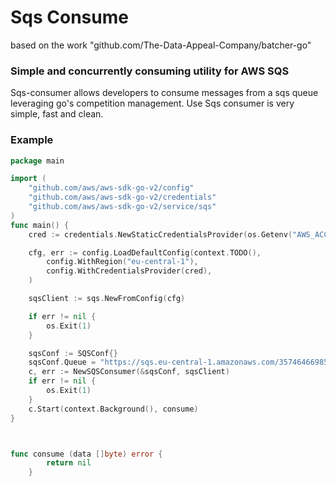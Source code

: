 # Sqs Consume

based on the work 	"github.com/The-Data-Appeal-Company/batcher-go"

### Simple and concurrently consuming utility for AWS SQS
Sqs-consumer allows developers to consume messages from a sqs queue leveraging go's competition management. Use Sqs consumer is very simple, fast and clean.

### Example
```go
package main

import (
	"github.com/aws/aws-sdk-go-v2/config"
	"github.com/aws/aws-sdk-go-v2/credentials"
	"github.com/aws/aws-sdk-go-v2/service/sqs"
)
func main() {
	cred := credentials.NewStaticCredentialsProvider(os.Getenv("AWS_ACCESS_KEY_ID"), os.Getenv("AWS_SECRET_ACCESS_KEY"), "")

	cfg, err := config.LoadDefaultConfig(context.TODO(),
		config.WithRegion("eu-central-1"),
		config.WithCredentialsProvider(cred),
	)

	sqsClient := sqs.NewFromConfig(cfg)

	if err != nil {
		os.Exit(1)
	}

	sqsConf := SQSConf{}
	sqsConf.Queue = "https://sqs.eu-central-1.amazonaws.com/357464669851/panop-records-queue-cron-sandbox"
	c, err := NewSQSConsumer(&sqsConf, sqsClient)
	if err != nil {
		os.Exit(1)
	}
	c.Start(context.Background(), consume)
}



func consume (data []byte) error {
		return nil
	}
```